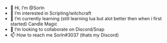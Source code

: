 - 👋 Hi, I’m @Sorln
- 👀 I’m interested in Scripting/witchcraft
- 🌱 I’m currently learning (still learning lua but alot better then when i first started) Candle Magic
- 💞️ I’m looking to collaborate on Discord/Snap
- 📫 How to reach me Sorln#3037 (thats my Discord)

<!---
Sorln/Sorln is a ✨ special ✨ repository because its `README.md` (this file) appears on your GitHub profile.
You can click the Preview link to take a look at your changes.
--->

